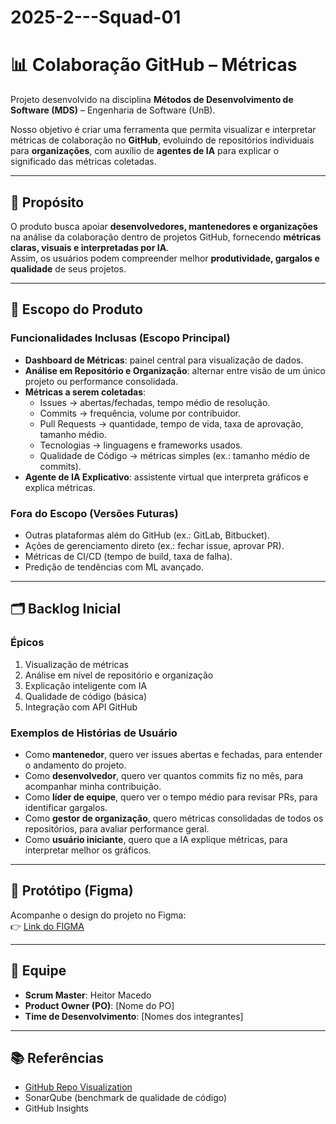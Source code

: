 # 2025-2---Squad-01

# 📊 Colaboração GitHub – Métricas

Projeto desenvolvido na disciplina **Métodos de Desenvolvimento de Software (MDS)** – Engenharia de Software (UnB).

Nosso objetivo é criar uma ferramenta que permita visualizar e interpretar métricas de colaboração no **GitHub**, evoluindo de repositórios individuais para **organizações**, com auxílio de **agentes de IA** para explicar o significado das métricas coletadas.

---

## 🚀 Propósito
O produto busca apoiar **desenvolvedores, mantenedores e organizações** na análise da colaboração dentro de projetos GitHub, fornecendo **métricas claras, visuais e interpretadas por IA**.  
Assim, os usuários podem compreender melhor **produtividade, gargalos e qualidade** de seus projetos.

---

## 📌 Escopo do Produto

### Funcionalidades Inclusas (Escopo Principal)
- **Dashboard de Métricas**: painel central para visualização de dados.  
- **Análise em Repositório e Organização**: alternar entre visão de um único projeto ou performance consolidada.  
- **Métricas a serem coletadas**:  
  - Issues → abertas/fechadas, tempo médio de resolução.  
  - Commits → frequência, volume por contribuidor.  
  - Pull Requests → quantidade, tempo de vida, taxa de aprovação, tamanho médio.  
  - Tecnologias → linguagens e frameworks usados.  
  - Qualidade de Código → métricas simples (ex.: tamanho médio de commits).  
- **Agente de IA Explicativo**: assistente virtual que interpreta gráficos e explica métricas.  

### Fora do Escopo (Versões Futuras)
- Outras plataformas além do GitHub (ex.: GitLab, Bitbucket).  
- Ações de gerenciamento direto (ex.: fechar issue, aprovar PR).  
- Métricas de CI/CD (tempo de build, taxa de falha).  
- Predição de tendências com ML avançado.  

---

## 🗂️ Backlog Inicial

### Épicos
1. Visualização de métricas  
2. Análise em nível de repositório e organização  
3. Explicação inteligente com IA  
4. Qualidade de código (básica)  
5. Integração com API GitHub  

### Exemplos de Histórias de Usuário
- Como **mantenedor**, quero ver issues abertas e fechadas, para entender o andamento do projeto.  
- Como **desenvolvedor**, quero ver quantos commits fiz no mês, para acompanhar minha contribuição.  
- Como **líder de equipe**, quero ver o tempo médio para revisar PRs, para identificar gargalos.  
- Como **gestor de organização**, quero métricas consolidadas de todos os repositórios, para avaliar performance geral.  
- Como **usuário iniciante**, quero que a IA explique métricas, para interpretar melhor os gráficos.  

---

## 🎨 Protótipo (Figma)
Acompanhe o design do projeto no Figma:  
👉 [Link do FIGMA](https://www.figma.com/board/fuD1KRb6yGlJuFWPZSOWXx/Template-MDS?node-id=0-1&t=jP65B3v7rqapejoa-1)

---

## 👥 Equipe
- **Scrum Master**: Heitor Macedo  
- **Product Owner (PO)**: [Nome do PO]  
- **Time de Desenvolvimento**: [Nomes dos integrantes]  

---

## 📚 Referências
- [GitHub Repo Visualization](https://githubnext.com/projects/repo-visualization/#explore-for-yourself)  
- SonarQube (benchmark de qualidade de código)  
- GitHub Insights  

